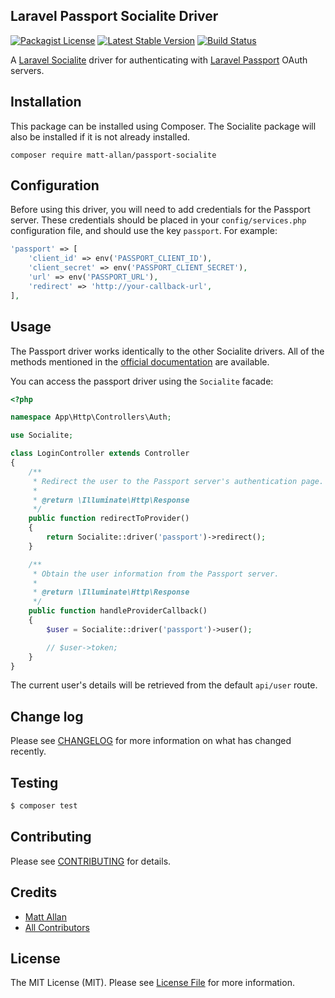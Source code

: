 ## Laravel Passport Socialite Driver
[![Packagist License](https://poser.pugx.org/matt-allan/passport-socialite/license.png)](http://choosealicense.com/licenses/mit/)
[![Latest Stable Version](https://poser.pugx.org/matt-allan/passport-socialite/version.png)](https://packagist.org/packages/matt-allan/passport-socialite)
[![Build Status](https://travis-ci.com/matt-allan/passport-socialite.svg?branch=master)](https://travis-ci.com/matt-allan/passport-socialite)

A [Laravel Socialite](https://laravel.com/docs/5.8/socialite) driver for authenticating with [Laravel Passport](https://laravel.com/docs/5.8/passport) OAuth servers.

## Installation

This package can be installed using Composer. The Socialite package will also be installed if it is not already installed.

```
composer require matt-allan/passport-socialite
```

## Configuration

Before using this driver, you will need to add credentials for the Passport server. These credentials should be placed in your `config/services.php` configuration file, and should use the key `passport`. For example:

```php
'passport' => [
    'client_id' => env('PASSPORT_CLIENT_ID'),
    'client_secret' => env('PASSPORT_CLIENT_SECRET'),
    'url' => env('PASSPORT_URL'),
    'redirect' => 'http://your-callback-url',
],
``` 

## Usage

The Passport driver works identically to the other Socialite drivers. All of the methods mentioned in the [official documentation](https://laravel.com/docs/5.8/socialite) are available.

You can access the passport driver using the `Socialite` facade:

```php
<?php

namespace App\Http\Controllers\Auth;

use Socialite;

class LoginController extends Controller
{
    /**
     * Redirect the user to the Passport server's authentication page.
     *
     * @return \Illuminate\Http\Response
     */
    public function redirectToProvider()
    {
        return Socialite::driver('passport')->redirect();
    }

    /**
     * Obtain the user information from the Passport server.
     *
     * @return \Illuminate\Http\Response
     */
    public function handleProviderCallback()
    {
        $user = Socialite::driver('passport')->user();

        // $user->token;
    }
}
```

The current user's details will be retrieved from the default `api/user` route.

## Change log

Please see [CHANGELOG](CHANGELOG.md) for more information on what has changed recently.

## Testing

``` bash
$ composer test
```

## Contributing

Please see [CONTRIBUTING](./github/CONTRIBUTING.md) for details.

## Credits

- [Matt Allan](https://github.com/matt-allan)
- [All Contributors](../../contributors)

## License

The MIT License (MIT). Please see [License File](LICENSE.md) for more information.
